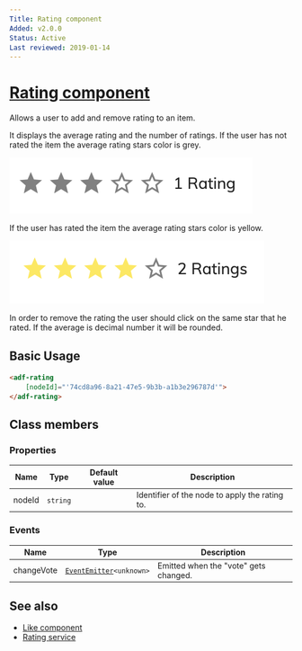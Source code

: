 ```yaml
---
Title: Rating component
Added: v2.0.0
Status: Active
Last reviewed: 2019-01-14
---
```


# [Rating component](../../../lib/content-services/src/lib/social/rating.component.ts "Defined in rating.component.ts")

Allows a user to add and remove rating to an item.

It displays the average rating and the number of ratings. If the user has not rated the item the average rating stars color is grey.

![Rating component screenshot](../../docassets/images/social3.png)

If the user has rated the item the average rating stars color is yellow.

![Rating component screenshot](../../docassets/images/social2.png)

In order to remove the rating the user should click on the same star that he rated.
If the average is decimal number it will be rounded.

## Basic Usage

```html
<adf-rating  
    [nodeId]="'74cd8a96-8a21-47e5-9b3b-a1b3e296787d'">
</adf-rating>
```

## Class members

### Properties

| Name | Type | Default value | Description |
| ---- | ---- | ------------- | ----------- |
| nodeId | `string` |  | Identifier of the node to apply the rating to. |

### Events

| Name | Type | Description |
| ---- | ---- | ----------- |
| changeVote | [`EventEmitter`](https://angular.io/api/core/EventEmitter)`<unknown>` | Emitted when the "vote" gets changed. |

## See also

-   [Like component](like.component.md)
-   [Rating service](../services/rating.service.md)
